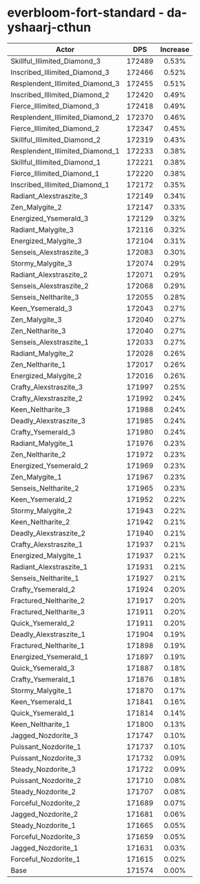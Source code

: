 # everbloom-fort-standard - da-yshaarj-cthun
| Actor | DPS | Increase |
|---|:---:|:---:|
|Skillful_Illimited_Diamond_3|172489|0.53%|
|Inscribed_Illimited_Diamond_3|172466|0.52%|
|Resplendent_Illimited_Diamond_3|172455|0.51%|
|Inscribed_Illimited_Diamond_2|172420|0.49%|
|Fierce_Illimited_Diamond_3|172418|0.49%|
|Resplendent_Illimited_Diamond_2|172370|0.46%|
|Fierce_Illimited_Diamond_2|172347|0.45%|
|Skillful_Illimited_Diamond_2|172319|0.43%|
|Resplendent_Illimited_Diamond_1|172233|0.38%|
|Skillful_Illimited_Diamond_1|172221|0.38%|
|Fierce_Illimited_Diamond_1|172220|0.38%|
|Inscribed_Illimited_Diamond_1|172172|0.35%|
|Radiant_Alexstraszite_3|172149|0.34%|
|Zen_Malygite_2|172147|0.33%|
|Energized_Ysemerald_3|172129|0.32%|
|Radiant_Malygite_3|172116|0.32%|
|Energized_Malygite_3|172104|0.31%|
|Senseis_Alexstraszite_3|172083|0.30%|
|Stormy_Malygite_3|172074|0.29%|
|Radiant_Alexstraszite_2|172071|0.29%|
|Senseis_Alexstraszite_2|172068|0.29%|
|Senseis_Neltharite_3|172055|0.28%|
|Keen_Ysemerald_3|172043|0.27%|
|Zen_Malygite_3|172040|0.27%|
|Zen_Neltharite_3|172040|0.27%|
|Senseis_Alexstraszite_1|172033|0.27%|
|Radiant_Malygite_2|172028|0.26%|
|Zen_Neltharite_1|172017|0.26%|
|Energized_Malygite_2|172016|0.26%|
|Crafty_Alexstraszite_3|171997|0.25%|
|Crafty_Alexstraszite_2|171992|0.24%|
|Keen_Neltharite_3|171988|0.24%|
|Deadly_Alexstraszite_3|171985|0.24%|
|Crafty_Ysemerald_3|171980|0.24%|
|Radiant_Malygite_1|171976|0.23%|
|Zen_Neltharite_2|171972|0.23%|
|Energized_Ysemerald_2|171969|0.23%|
|Zen_Malygite_1|171967|0.23%|
|Senseis_Neltharite_2|171965|0.23%|
|Keen_Ysemerald_2|171952|0.22%|
|Stormy_Malygite_2|171943|0.22%|
|Keen_Neltharite_2|171942|0.21%|
|Deadly_Alexstraszite_2|171940|0.21%|
|Crafty_Alexstraszite_1|171937|0.21%|
|Energized_Malygite_1|171937|0.21%|
|Radiant_Alexstraszite_1|171931|0.21%|
|Senseis_Neltharite_1|171927|0.21%|
|Crafty_Ysemerald_2|171924|0.20%|
|Fractured_Neltharite_2|171917|0.20%|
|Fractured_Neltharite_3|171911|0.20%|
|Quick_Ysemerald_2|171911|0.20%|
|Deadly_Alexstraszite_1|171904|0.19%|
|Fractured_Neltharite_1|171898|0.19%|
|Energized_Ysemerald_1|171897|0.19%|
|Quick_Ysemerald_3|171887|0.18%|
|Crafty_Ysemerald_1|171876|0.18%|
|Stormy_Malygite_1|171870|0.17%|
|Keen_Ysemerald_1|171841|0.16%|
|Quick_Ysemerald_1|171814|0.14%|
|Keen_Neltharite_1|171800|0.13%|
|Jagged_Nozdorite_3|171747|0.10%|
|Puissant_Nozdorite_1|171737|0.10%|
|Puissant_Nozdorite_3|171732|0.09%|
|Steady_Nozdorite_3|171722|0.09%|
|Puissant_Nozdorite_2|171710|0.08%|
|Steady_Nozdorite_2|171707|0.08%|
|Forceful_Nozdorite_2|171689|0.07%|
|Jagged_Nozdorite_2|171681|0.06%|
|Steady_Nozdorite_1|171665|0.05%|
|Forceful_Nozdorite_3|171659|0.05%|
|Jagged_Nozdorite_1|171631|0.03%|
|Forceful_Nozdorite_1|171615|0.02%|
|Base|171574|0.00%|
